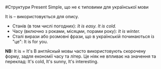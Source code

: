 #Структури Present Simple, що не є типовими для української мови

<span class="p1">It is</span> – використовується для опису.<br>
<ul>
<li>Станів (в том числі погодних): <i>It is easy. It is cold.</i></li>
<li>Часу (включно з роками, місяцми, порами року): <i>It is winter.</i></li>
<li>Сталі вирази або розмовні фрази, що в українській починаються із "це": It is for you.</li>
</ul>

<b>NB:</b> It is = It's
В англйскый мовы часто використовують скорочену форму, задля економії часу та літер. Це ніяк не впливає на значення та переклад: It's cold, It's sunny, It's interesting.

